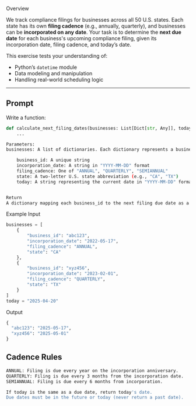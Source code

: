 Overview

We track compliance filings for businesses across all 50 U.S. states. Each state has its own **filing cadence** (e.g., annually, quarterly), and businesses can be **incorporated on any date**. Your task is to determine the **next due date** for each business's upcoming compliance filing, given its incorporation date, filing cadence, and today’s date.

This exercise tests your understanding of:
- Python’s `datetime` module
- Data modeling and manipulation
- Handling real-world scheduling logic

---

## Prompt

Write a function:

```python
def calculate_next_filing_dates(businesses: List[Dict[str, Any]], today: str) -> Dict[str, str]:
    ...
```
```bash
Parameters:
businesses: A list of dictionaries. Each dictionary represents a business and contains:

    business_id: A unique string
    incorporation_date: A string in "YYYY-MM-DD" format
    filing_cadence: One of "ANNUAL", "QUARTERLY", "SEMIANNUAL"
    state: A two-letter U.S. state abbreviation (e.g., "CA", "TX")
    today: A string representing the current date in "YYYY-MM-DD" format


Return
A dictionary mapping each business_id to the next filing due date as a "YYYY-MM-DD" string.
```

Example Input
```python
businesses = [
    {
        "business_id": "abc123",
        "incorporation_date": "2022-05-17",
        "filing_cadence": "ANNUAL",
        "state": "CA"
    },
    {
        "business_id": "xyz456",
        "incorporation_date": "2023-02-01",
        "filing_cadence": "QUARTERLY",
        "state": "TX"
    }
]
today = "2025-04-20"
```

Output
```python
{
  "abc123": "2025-05-17",
  "xyz456": "2025-05-01"
}
```

## Cadence Rules
```bash
ANNUAL: Filing is due every year on the incorporation anniversary.
QUARTERLY: Filing is due every 3 months from the incorporation date.
SEMIANNUAL: Filing is due every 6 months from incorporation.

If today is the same as a due date, return today's date.
Due dates must be in the future or today (never return a past date).
```